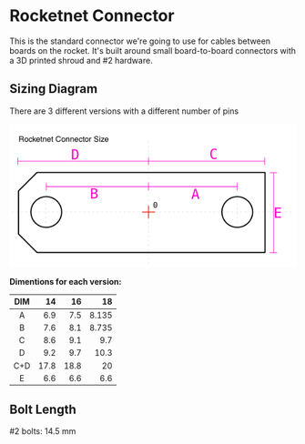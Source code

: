 # Rocketnet Connector

This is the standard connector we're going to use for cables between boards on
the rocket. It's built around small board-to-board connectors with a 3D printed
shroud and #2 hardware.

## Sizing Diagram

There are 3 different versions with a different number of pins

![Size diagram](rocketnet_size.png)


**Dimentions for each version:**

 DIM |  14  |  16  |   18 
:---:| ----:| ----:| ------:
  A  |  6.9 |  7.5 |  8.135
  B  |  7.6 |  8.1 |  8.735
  C  |  8.6 |  9.1 |  9.7  
  D  |  9.2 |  9.7 | 10.3  
 C+D | 17.8 | 18.8 | 20     
  E  |  6.6 |  6.6 | 6.6


## Bolt Length

\#2 bolts: 14.5 mm
